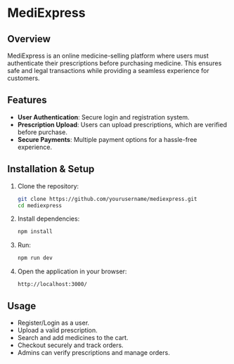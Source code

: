 # MediExpress

## Overview
MediExpress is an online medicine-selling platform where users must authenticate their prescriptions before purchasing medicine. This ensures safe and legal transactions while providing a seamless experience for customers.

## Features
- **User Authentication**: Secure login and registration system.
- **Prescription Upload**: Users can upload prescriptions, which are verified before purchase.
- **Secure Payments**: Multiple payment options for a hassle-free experience.

## Installation & Setup
1. Clone the repository:
   ```sh
   git clone https://github.com/yourusername/mediexpress.git
   cd mediexpress
   ```
2. Install dependencies:
   ```sh
   npm install
   ```
3. Run:
   ```sh
   npm run dev
   ```
5. Open the application in your browser:
   ```
   http://localhost:3000/
   ```

## Usage
- Register/Login as a user.
- Upload a valid prescription.
- Search and add medicines to the cart.
- Checkout securely and track orders.
- Admins can verify prescriptions and manage orders.



